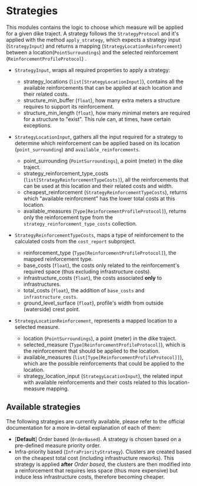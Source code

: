 # Strategies

This modules contains the logic to choose which measure will be applied for a given dike traject. A strategy follows the `StrategyProtocol` and it's applied with the method `apply_strategy`, which expects a strategy input (`StrategyInput`) and returns a mapping (`StrategyLocationReinforcement`) between a location(`PointSurroundings`) and the selected reinforcement (`ReinforcementProfileProtocol`) .

- `StrategyInput`, wraps all required properties to apply a strategy: 
    - strategy_locations (`list[StrategyLocationInput]`), contains all the available reinforcements that can be applied at each location and their related costs.
    - structure_min_buffer (`float`), how many extra meters a structure requires to support its reinforcement.
    - structure_min_length (`float`), how many minimal meters are required for a structure to "exist". This rule can, at times, have certain exceptions.

- `StrategyLocationInput`, gathers all the input required for a strategy to determine which reinforcement can be applied based on its location (`point_surrounding`) and `available_reinforcements`.
    - point_surrounding (`PointSurroundings`), a point (meter) in the dike traject.
    - strategy_reinforcement_type_costs (`list[StrategyReinforcementTypeCosts]`), all the reinforcements that can be used at this location and their related costs and width.
    - cheapest_reinforcement (`StrategyReinforcementTypeCosts`), returns which "available reinforcment" has the lower total costs at this location.
    - available_measures (`Type[ReinforcementProfileProtocol]`), returns only the reinforcement type from the `strategy_reinforcement_type_costs` collection.

- `StrategyReinforcementTypeCosts`, maps a type of reinforcement to the calculated costs from the `cost_report` subproject.
    - reinforcement_type (`Type[ReinforcementProfileProtocol]`), the mapped reinforcement type.
    - base_costs (`float`), the costs only related to the reinforcement's required space (thus excluding infrastructure costs).
    - infrastructure_costs (`float`), the costs associated **only** to infrastructures.
    - total_costs (`float`), the addition of `base_costs` and `infrastructure_costs`.
    - ground_level_surface (`float`), profile's width from outside (waterside) crest point.

- `StrategyLocationReinforcement`, represents a mapped location to a selected measure.
    - location (`PointSurroundings`), a point (meter) in the dike traject.
    - selected_measure (`Type[ReinforcementProfileProtocol]`), which is the reinforcement that should be applied to the location.
    - available_measures (`list[Type[ReinforcementProfileProtocol]]`), which are the possible reinforcements that could be applied to the location.
    - strategy_location_input (`StrategyLocationInput`), the related input with available reinforcements and their costs related to this location-measure mapping.


## Available strategies

The following strategies are currently available, please refer to the official documentation for a more in-detail explanation of each of them:

- [__Default__] Order based (`OrderBased`). A strategy is chosen based on a pre-defined measure priority order.
- Infra-priority based (`InfraPriorityStrategy`). Clusters are created based on the cheapest total cost (including infrastructure reworks). This strategy is applied __after__  _Order based_, the clusters are then modified into a reinforcement that requires less space (thus more expensive) but induce less infrastructure costs, therefore becoming cheaper.

